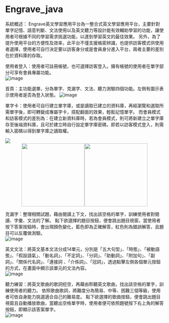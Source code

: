 # Engrave_java

系統概述：
Engrave英文學習應用平台為一整合式英文學習應用平台，主要針對單字記憶、語意判斷、文法使用以及英文聽力等設計能有效輔助學習的功能，讓使用者可根據不同的學習需求挑選功能，以達到學習英文的最佳效果。
另外，為了提升使用平台的方便性及效率，此平台不僅支援帳密辨識，也提供訪客模式供使用者選擇，使用者可自行決定要以訪客身分或是會員身分進入平台，兩者主要的差別在於資料庫的存取。

使用者登入：使用者可註冊帳號，也可選擇訪客登入。擁有帳號的使用者在單字部分可享有會員專屬功能。           
![image](https://github.com/peiyunjan0807/Engrave_java/assets/150260168/66198355-1894-4dad-bc94-3f4ded273b53)


首頁：主功能選單，分為單字、克漏字、文法、聽力測驗四個功能。左側有圖示表示使用者是否為登入狀態。
![image](https://github.com/peiyunjan0807/Engrave_java/assets/150260168/d35e647a-6f2a-4fec-aa38-5a427a6cb891)


單字卡：使用者可自行建立單字庫，或是讀取已建立的資料庫，再經瀏覽和選取所需單字後，即可轉變成專屬字卡，搭配翻面的效果，輕鬆記憶單字。
而會員模式和訪客模式的差別為：在建立新資料庫時，若為會員模式，則可將新建立之單字庫存至後端資料庫，且可於建立時自行設定單字庫密碼，即若以訪客模式登入，則需輸入密碼以得到單字庫之讀取權。

<img src="https://github.com/peiyunjan0807/Engrave_java/assets/150260168/21d27bf7-1cfa-4e3f-877b-2ffba185f92a">
<center class="half">
  <img src="https://github.com/peiyunjan0807/Engrave_java/assets/150260168/db54313a-8cc2-46f1-b806-33058fc8ce8c" width="200"><img src="https://github.com/peiyunjan0807/Engrave_java/assets/150260168/effc4593-0ebf-4e6c-a506-370bb8fe6775"width="200">
</center>

克漏字：整理相關試題，藉由閱讀上下文，找出該空格的單字，訓練使用者對閱讀、字彙、文法的了解。
點下欲選擇的題目按鈕，便會跳出題目視窗，當使用者按下答案按鈕時，會出現顏色變化，藍色即為正確解答，紅色則為錯誤解答，且題目可以反覆做測驗。  
![image](https://github.com/peiyunjan0807/Engrave_java/assets/150260168/de3613b4-b7a4-43b4-86c7-75936da4e542)

英文文法：將英文基本文法分成14單元，分別是「五大句型」、「時態」、「被動語態」、「假設語氣」、「動名詞」、「不定詞」、「分詞」、「助動詞」、「附加句」、「副詞」、「關係代名詞」、「連接詞 、「介係詞」、「冠詞」，透過點擊左側各個單元按鈕的方式，在畫面中顯示該單元的文法內容。  
![image](https://github.com/peiyunjan0807/Engrave_java/assets/150260168/414842a0-c8d3-419f-b9b3-c353e5c6361f)

聽力練習：將英文歌曲的歌詞挖空，再藉由聆聽英文歌曲，找出該空格的單字，訓練使用者的聽力。
依照歌曲歌詞，將難度分為簡易、中等、困難三個等級，使用者可依自身能力挑選適合自己的難易度。
點下欲選擇的歌曲按鈕，便會跳出題目視窗且自動播放歌曲，當聽出空格單字時，使用者便可依照題號按下右上角的解答按鈕，即顯示該答案單字。       
![image](https://github.com/peiyunjan0807/Engrave_java/assets/150260168/23a9a52f-8c07-4b23-b4b6-634a4a8f8188)


